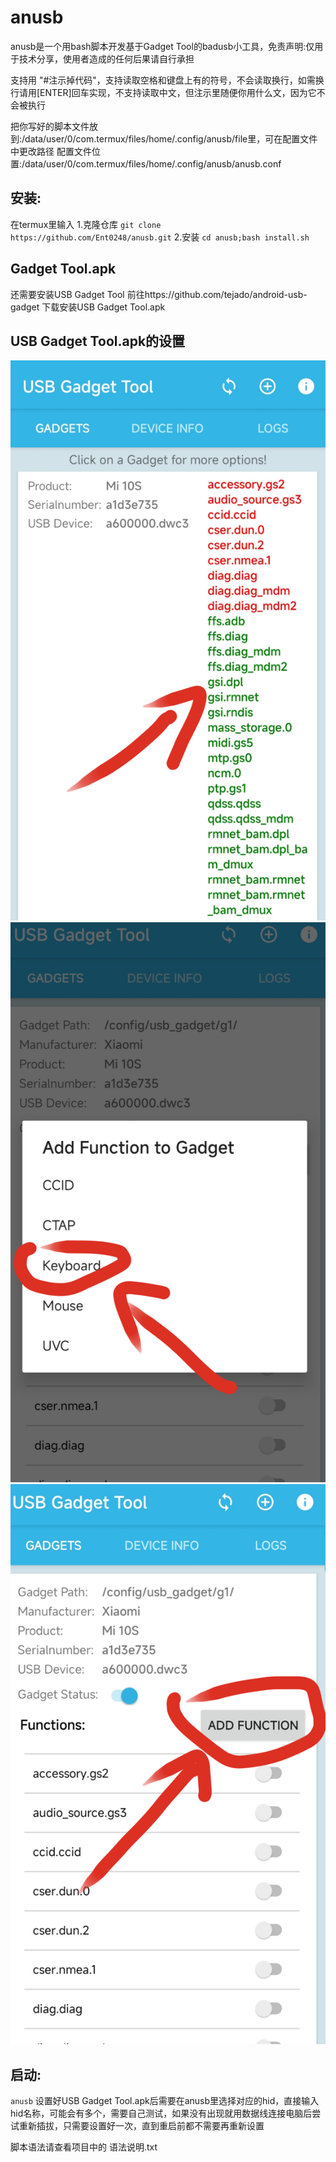 # anusb
anusb是一个用bash脚本开发基于Gadget Tool的badusb小工具，免责声明:仅用于技术分享，使用者造成的任何后果请自行承担

支持用 "#注示掉代码"，支持读取空格和键盘上有的符号，不会读取换行，如需换行请用[ENTER]回车实现，不支持读取中文，但注示里随便你用什么文，因为它不会被执行

把你写好的脚本文件放到:/data/user/0/com.termux/files/home/.config/anusb/file里，可在配置文件中更改路径
配置文件位置:/data/user/0/com.termux/files/home/.config/anusb/anusb.conf


## 安装:
在termux里输入
1.克隆仓库
`git clone https://github.com/Ent0248/anusb.git`
2.安装
`cd anusb;bash install.sh`



## Gadget Tool.apk
还需要安装USB Gadget Tool
前往https://github.com/tejado/android-usb-gadget
下载安装USB Gadget Tool.apk

## USB Gadget Tool.apk的设置
![示例图片](a.png)
![示例图片](b.png)
![示例图片](c.png)




## 启动: 
`anusb`
设置好USB Gadget Tool.apk后需要在anusb里选择对应的hid，直接输入hid名称，可能会有多个，需要自己测试，如果没有出现就用数据线连接电脑后尝试重新插拔，只需要设置好一次，直到重启前都不需要再重新设置

脚本语法请查看项目中的 语法说明.txt
